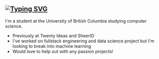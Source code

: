 [![Typing SVG](https://readme-typing-svg.demolab.com?font=Fira+Code&pause=1000&width=435&lines=Hi+there!+I'm+Michael+%3AD)](https://git.io/typing-svg)
---
I'm a student at the University of British Columbia studying computer science. 
- Previously at Twenty Ideas and SheerID
- I've worked on fullstack engineering and data science project but I'm looking to break into machine learning
- Would love to help out with any passion projects!
